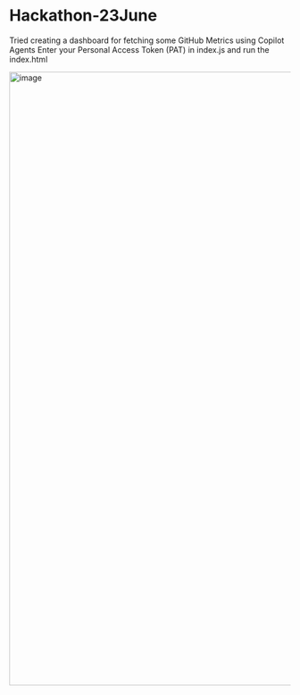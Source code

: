 # Hackathon-23June

Tried creating a dashboard for fetching some GitHub Metrics using Copilot Agents
Enter your Personal Access Token (PAT) in index.js and run the index.html

<img width="1099" alt="image" src="https://github.com/user-attachments/assets/2b3e6f8e-6f78-4804-995d-9e22e31b6991" />
